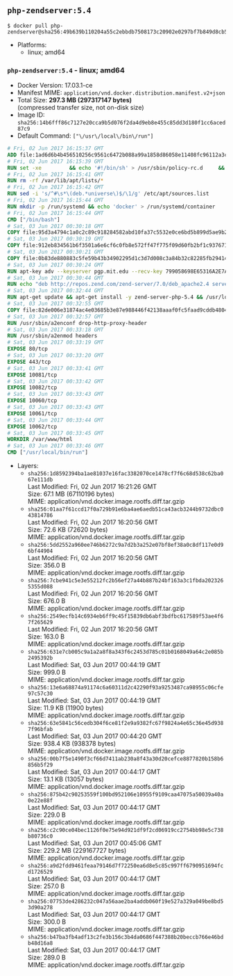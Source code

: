 ## `php-zendserver:5.4`

```console
$ docker pull php-zendserver@sha256:49b639b110204a55c2ebbdb7508173c20902e0297bf7b849d8cb50de2b479269
```

-	Platforms:
	-	linux; amd64

### `php-zendserver:5.4` - linux; amd64

-	Docker Version: 17.03.1-ce
-	Manifest MIME: `application/vnd.docker.distribution.manifest.v2+json`
-	Total Size: **297.3 MB (297317147 bytes)**  
	(compressed transfer size, not on-disk size)
-	Image ID: `sha256:14b6fff86c7127e20cca9b5d076f2da4d9eb8e455c85dd3d180f1cc6aced87c9`
-	Default Command: `["\/usr\/local\/bin\/run"]`

```dockerfile
# Fri, 02 Jun 2017 16:15:37 GMT
ADD file:1ad6d6b4b456510256c9561c6472b088a99a1858d86058e11408fc96112a3cee in / 
# Fri, 02 Jun 2017 16:15:39 GMT
RUN set -xe 		&& echo '#!/bin/sh' > /usr/sbin/policy-rc.d 	&& echo 'exit 101' >> /usr/sbin/policy-rc.d 	&& chmod +x /usr/sbin/policy-rc.d 		&& dpkg-divert --local --rename --add /sbin/initctl 	&& cp -a /usr/sbin/policy-rc.d /sbin/initctl 	&& sed -i 's/^exit.*/exit 0/' /sbin/initctl 		&& echo 'force-unsafe-io' > /etc/dpkg/dpkg.cfg.d/docker-apt-speedup 		&& echo 'DPkg::Post-Invoke { "rm -f /var/cache/apt/archives/*.deb /var/cache/apt/archives/partial/*.deb /var/cache/apt/*.bin || true"; };' > /etc/apt/apt.conf.d/docker-clean 	&& echo 'APT::Update::Post-Invoke { "rm -f /var/cache/apt/archives/*.deb /var/cache/apt/archives/partial/*.deb /var/cache/apt/*.bin || true"; };' >> /etc/apt/apt.conf.d/docker-clean 	&& echo 'Dir::Cache::pkgcache ""; Dir::Cache::srcpkgcache "";' >> /etc/apt/apt.conf.d/docker-clean 		&& echo 'Acquire::Languages "none";' > /etc/apt/apt.conf.d/docker-no-languages 		&& echo 'Acquire::GzipIndexes "true"; Acquire::CompressionTypes::Order:: "gz";' > /etc/apt/apt.conf.d/docker-gzip-indexes 		&& echo 'Apt::AutoRemove::SuggestsImportant "false";' > /etc/apt/apt.conf.d/docker-autoremove-suggests
# Fri, 02 Jun 2017 16:15:41 GMT
RUN rm -rf /var/lib/apt/lists/*
# Fri, 02 Jun 2017 16:15:42 GMT
RUN sed -i 's/^#\s*\(deb.*universe\)$/\1/g' /etc/apt/sources.list
# Fri, 02 Jun 2017 16:15:44 GMT
RUN mkdir -p /run/systemd && echo 'docker' > /run/systemd/container
# Fri, 02 Jun 2017 16:15:44 GMT
CMD ["/bin/bash"]
# Sat, 03 Jun 2017 00:30:18 GMT
COPY file:95d3a4794c1a0c2c89c918284582abd10fa37c5532e0ce6bd5b899d5ae9b2916 in /usr/local/bin/run 
# Sat, 03 Jun 2017 00:30:19 GMT
COPY file:912eb834561b6f3501a6e6cf6c0fb8e572ff47f775f09d60fb2bf1c9376719c6 in /usr/local/bin/nothing 
# Sat, 03 Jun 2017 00:30:21 GMT
COPY file:0b83de880883c5fe59b43b34902295d1c3d7d008c3a84b32c82285fb29414a96 in /usr/lib/x86_64-linux-gnu/ 
# Sat, 03 Jun 2017 00:30:24 GMT
RUN apt-key adv --keyserver pgp.mit.edu --recv-key 799058698E65316A2E7A4FF42EAE1437F7D2C623
# Sat, 03 Jun 2017 00:30:44 GMT
RUN echo "deb http://repos.zend.com/zend-server/7.0/deb_apache2.4 server non-free" >> /etc/apt/sources.list.d/zend-server.list
# Sat, 03 Jun 2017 00:32:44 GMT
RUN apt-get update && apt-get install -y zend-server-php-5.4 && /usr/local/zend/bin/zendctl.sh stop
# Sat, 03 Jun 2017 00:32:55 GMT
COPY file:82de006e31874ac4e03685b3e87e988446f42138aaaf0fc5faad9cddb48040ba in /etc/apache2/conf-available 
# Sat, 03 Jun 2017 00:32:57 GMT
RUN /usr/sbin/a2enconf drop-http-proxy-header
# Sat, 03 Jun 2017 00:33:18 GMT
RUN /usr/sbin/a2enmod headers
# Sat, 03 Jun 2017 00:33:19 GMT
EXPOSE 80/tcp
# Sat, 03 Jun 2017 00:33:20 GMT
EXPOSE 443/tcp
# Sat, 03 Jun 2017 00:33:41 GMT
EXPOSE 10081/tcp
# Sat, 03 Jun 2017 00:33:42 GMT
EXPOSE 10082/tcp
# Sat, 03 Jun 2017 00:33:43 GMT
EXPOSE 10060/tcp
# Sat, 03 Jun 2017 00:33:43 GMT
EXPOSE 10061/tcp
# Sat, 03 Jun 2017 00:33:44 GMT
EXPOSE 10062/tcp
# Sat, 03 Jun 2017 00:33:45 GMT
WORKDIR /var/www/html
# Sat, 03 Jun 2017 00:33:46 GMT
CMD ["/usr/local/bin/run"]
```

-	Layers:
	-	`sha256:1d8592394ba1ae81037e16fac3382070ce1478cf7f6c68d538c62ba067e111db`  
		Last Modified: Fri, 02 Jun 2017 16:21:26 GMT  
		Size: 67.1 MB (67110196 bytes)  
		MIME: application/vnd.docker.image.rootfs.diff.tar.gzip
	-	`sha256:01aa7f61ccd17f0a729b91e6ba4ae6aedb51ca43acb3244b9732dbc043814786`  
		Last Modified: Fri, 02 Jun 2017 16:20:56 GMT  
		Size: 72.6 KB (72620 bytes)  
		MIME: application/vnd.docker.image.rootfs.diff.tar.gzip
	-	`sha256:5dd2552a960ee746b6272c9a7d2b3a252e07bf8ef38a0c8df117e0d96bf44904`  
		Last Modified: Fri, 02 Jun 2017 16:20:56 GMT  
		Size: 356.0 B  
		MIME: application/vnd.docker.image.rootfs.diff.tar.gzip
	-	`sha256:7cbe941c5e3e55212fc2b56ef27a44b887b24bf163a3c1fbda2023265355d088`  
		Last Modified: Fri, 02 Jun 2017 16:20:56 GMT  
		Size: 676.0 B  
		MIME: application/vnd.docker.image.rootfs.diff.tar.gzip
	-	`sha256:2549ecfb14c6934eb6ff9c45f15839db6abf3bdfbc617589f53ae4f67f265629`  
		Last Modified: Fri, 02 Jun 2017 16:20:56 GMT  
		Size: 163.0 B  
		MIME: application/vnd.docker.image.rootfs.diff.tar.gzip
	-	`sha256:631e7cb005c9a1a2a8f8a343f6c2453d785c01b0168049a64c2e085b2495392b`  
		Last Modified: Sat, 03 Jun 2017 00:44:19 GMT  
		Size: 999.0 B  
		MIME: application/vnd.docker.image.rootfs.diff.tar.gzip
	-	`sha256:13e6a68874a91174c6a60311d2c42290f93a9253487ca98955c06cfe97c57c30`  
		Last Modified: Sat, 03 Jun 2017 00:44:19 GMT  
		Size: 11.9 KB (11900 bytes)  
		MIME: application/vnd.docker.image.rootfs.diff.tar.gzip
	-	`sha256:63e5841c56cedb304f6ce81f2e9a9382fc67f9824a4e65c36e45d9387f96bfab`  
		Last Modified: Sat, 03 Jun 2017 00:44:20 GMT  
		Size: 938.4 KB (938378 bytes)  
		MIME: application/vnd.docker.image.rootfs.diff.tar.gzip
	-	`sha256:00b7f5e1490f3cf66d7411ab230a8f43a30d20cefce8877820b158b6856b5f29`  
		Last Modified: Sat, 03 Jun 2017 00:44:17 GMT  
		Size: 13.1 KB (13057 bytes)  
		MIME: application/vnd.docker.image.rootfs.diff.tar.gzip
	-	`sha256:875b42c90253559f100bd952106e10955f9109caa47075a50039a40a0e22e88f`  
		Last Modified: Sat, 03 Jun 2017 00:44:17 GMT  
		Size: 229.0 B  
		MIME: application/vnd.docker.image.rootfs.diff.tar.gzip
	-	`sha256:c2c90ce04bec1126f0e75e94d921df9f2cd06919cc2754bb98e5c738b80736c0`  
		Last Modified: Sat, 03 Jun 2017 00:45:06 GMT  
		Size: 229.2 MB (229167727 bytes)  
		MIME: application/vnd.docker.image.rootfs.diff.tar.gzip
	-	`sha256:a9d2fdd9461feaa79146d7f72250ea6d8e5c85c997ff6790951694fcd1726529`  
		Last Modified: Sat, 03 Jun 2017 00:44:17 GMT  
		Size: 257.0 B  
		MIME: application/vnd.docker.image.rootfs.diff.tar.gzip
	-	`sha256:07753de4286232c047a56aae2ba4addb060f19e527a329a049be8bd53d90a278`  
		Last Modified: Sat, 03 Jun 2017 00:44:17 GMT  
		Size: 300.0 B  
		MIME: application/vnd.docker.image.rootfs.diff.tar.gzip
	-	`sha256:b47ba3fb4adf13c2fe3b156c3b4da0686f447388b20beccb766e46bdb48d16a8`  
		Last Modified: Sat, 03 Jun 2017 00:44:17 GMT  
		Size: 289.0 B  
		MIME: application/vnd.docker.image.rootfs.diff.tar.gzip
